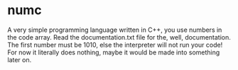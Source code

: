 # numc
A very simple programming language written in C++, you use numbers in the code array.
Read the documentation.txt file for the, well, documentation. The first number must be 1010,
else the interpreter will not run your code!  For now it literally does nothing, maybe it would be made into something later on.
